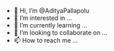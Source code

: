 - 👋 Hi, I’m @AdityaPallapolu
- 👀 I’m interested in ...
- 🌱 I’m currently learning ...
- 💞️ I’m looking to collaborate on ...
- 📫 How to reach me ...

<!---
AdityaPallapolu/AdityaPallapolu is a ✨ special ✨ repository because its `README.md` (this file) appears on your GitHub profile.
You can click the Preview link to take a look at your changes.
--->
